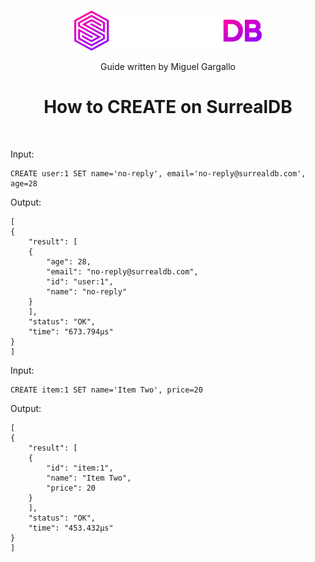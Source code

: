 <br>
<p align="center">
    <a href="https://surrealdb.com#gh-dark-mode-only" target="_blank">
        <img width="300" src="/img/white/logo.svg" alt="SurrealDB Logo">
    </a>
    <p align="center">
    Guide written by Miguel Gargallo
    </p>
    <h1 align="center">
        How to CREATE on SurrealDB
    </h1>
</p>
<br>

Input:

	CREATE user:1 SET name='no-reply', email='no-reply@surrealdb.com', age=28

Output:

	[
	{
		"result": [
		{
			"age": 28,
			"email": "no-reply@surrealdb.com",
			"id": "user:1",
			"name": "no-reply"
		}
		],
		"status": "OK",
		"time": "673.794µs"
	}
	]

Input:

	CREATE item:1 SET name='Item Two', price=20

Output:

	[
	{
		"result": [
		{
			"id": "item:1",
			"name": "Item Two",
			"price": 20
		}
		],
		"status": "OK",
		"time": "453.432µs"
	}
	]

